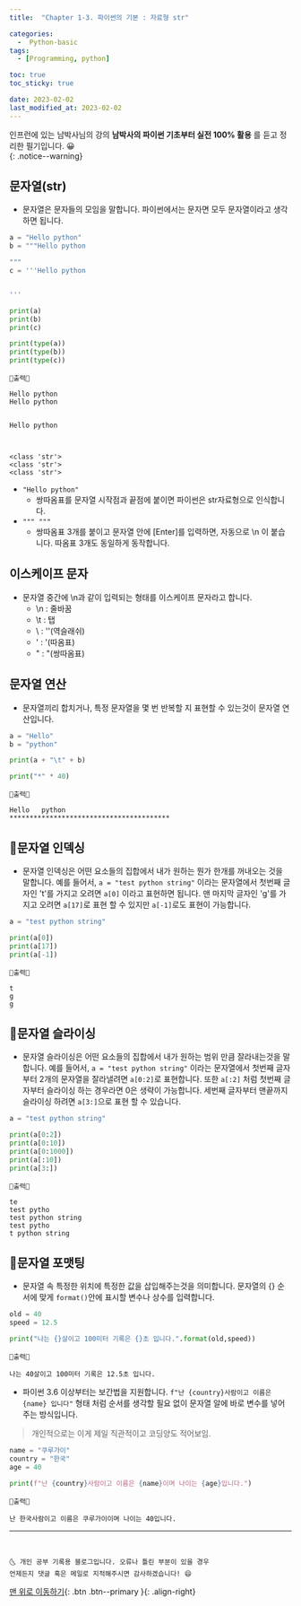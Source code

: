 ```yaml
---
title:  "Chapter 1-3. 파이썬의 기본 : 자료형 str" 

categories:
  -  Python-basic
tags:
  - [Programming, python]

toc: true
toc_sticky: true

date: 2023-02-02
last_modified_at: 2023-02-02
---
```


인프런에 있는 남박사님의 강의 **남박사의 파이썬 기초부터 실전 100% 활용** 를 듣고 정리한 필기입니다. 😀  
{: .notice--warning}

## 문자열(str)
- 문자열은 문자들의 모임을 말합니다. 파이썬에서는 문자면 모두 문자열이라고 생각하면 됩니다.

```python
a = "Hello python"
b = """Hello python

"""
c = '''Hello python


'''

print(a)
print(b)
print(c)

print(type(a))
print(type(b))
print(type(c))
```

```
💎출력💎

Hello python
Hello python


Hello python



<class 'str'>
<class 'str'>
<class 'str'>
```

- `"Hello python"`
  - 쌍따옴표를 문자열 시작점과 끝점에 붙이면 파이썬은 str자료형으로 인식합니다.
- `""" """`
  - 쌍따옴표 3개를 붙이고 문자열 안에 [Enter]를 입력하면, 자동으로 \n 이 붙습니다. 따옴표 3개도 동일하게 동작합니다.


## 이스케이프 문자
- 문자열 중간에 \n과 같이 입력되는 형태를 이스케이프 문자라고 합니다.
  - \n : 줄바꿈
  - \t : 탭
  - \\ : '\'(역슬래쉬)
  - \' : '(따옴표)
  - \" : "(쌍따옴표)

## 문자열 연산
- 문자열끼리 합치거나, 특정 문자열을 몇 번 반복할 지 표현할 수 있는것이 문자열 연산입니다.

```python
a = "Hello"
b = "python"

print(a + "\t" + b)

print("*" * 40)
```

```
💎출력💎

Hello   python
****************************************
```

## 👱문자열 인덱싱
- 문자열 인덱싱은 어떤 요소들의 집합에서 내가 원하는 뭔가 한개를 꺼내오는 것을 말합니다. 예를 들어서, `a = "test python string"` 이라는 문자열에서 첫번째 글자인 't'를 가지고 오려면 `a[0]` 이라고 표현하면 됩니다. 맨 마지막 글자인 'g'를 가지고 오려면 `a[17]`로 표현 할 수 있지만 `a[-1]`로도 표현이 가능합니다.

```python
a = "test python string"

print(a[0])
print(a[17])
print(a[-1])
```

```
💎출력💎

t
g
g
```

## 👱문자열 슬라이싱
- 문자열 슬라이싱은 어떤 요소들의 집합에서 내가 원하는 범위 만큼 잘라내는것을 말합니다. 예를 들어서, `a = "test python string"` 이라는 문자열에서 첫번째 글자부터 2개의 문자열을 잘라낼려면 `a[0:2]`로 표현합니다. 또한 `a[:2]` 처럼 첫번째 글자부터 슬라이싱 하는 경우라면 0은 생략이 가능합니다. 세번째 글자부터 맨끝까지 슬라이싱 하려면 `a[3:]`으로 표현 할 수 있습니다.

```python
a = "test python string"

print(a[0:2])
print(a[0:10])
print(a[0:1000])
print(a[:10])
print(a[3:])
```

```
💎출력💎

te
test pytho
test python string
test pytho
t python string
```

## 👱문자열 포맷팅
- 문자열 속 특정한 위치에 특정한 값을 삽입해주는것을 의미합니다. 문자열의 {} 순서에 맞게 `format()`안에 표시할 변수나 상수를 입력합니다.

```python
old = 40
speed = 12.5

print("나는 {}살이고 100미터 기록은 {}초 입니다.".format(old,speed))
```

```
💎출력💎

나는 40살이고 100미터 기록은 12.5초 입니다.
```

- 파이썬 3.6 이상부터는 보간법을 지원합니다. `f"난 {country}사람이고 이름은 {name} 입니다"` 형태 처럼 순서를 생각할 필요 없이 문자열 알에 바로 변수를 넣어주는 방식입니다.
> 개인적으로는 이게 제일 직관적이고 코딩양도 적어보임.

```python
name = "쿠루가이"
country = "한국"
age = 40

print(f"난 {country}사람이고 이름은 {name}이며 나이는 {age}입니다.")
```

```
💎출력💎

난 한국사람이고 이름은 쿠루가이이며 나이는 40입니다.
```

***

<br>

    🌜 개인 공부 기록용 블로그입니다. 오류나 틀린 부분이 있을 경우 
    언제든지 댓글 혹은 메일로 지적해주시면 감사하겠습니다! 😄

[맨 위로 이동하기](#){: .btn .btn--primary }{: .align-right}